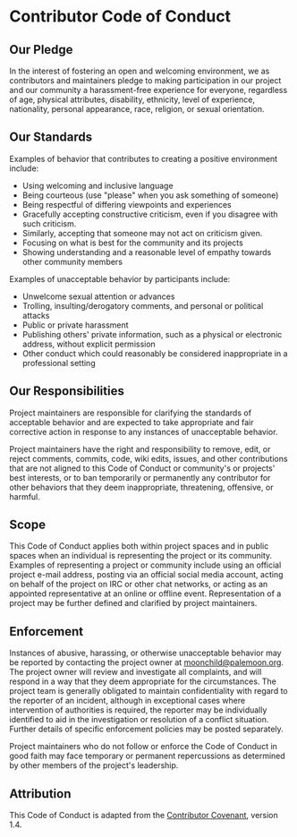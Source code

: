 # Contributor Code of Conduct

## Our Pledge

In the interest of fostering an open and welcoming environment, we as contributors and maintainers pledge to making participation in our project and our community a harassment-free experience for everyone, regardless of age, physical attributes, disability, ethnicity, level of experience, nationality, personal appearance, race, religion, or sexual orientation.

## Our Standards

Examples of behavior that contributes to creating a positive environment include:

* Using welcoming and inclusive language
* Being courteous (use "please" when you ask something of someone)
* Being respectful of differing viewpoints and experiences
* Gracefully accepting constructive criticism, even if you disagree with such criticism.
* Similarly, accepting that someone may not act on criticism given.
* Focusing on what is best for the community and its projects
* Showing understanding and a reasonable level of empathy towards other community members

Examples of unacceptable behavior by participants include:

* Unwelcome sexual attention or advances
* Trolling, insulting/derogatory comments, and personal or political attacks
* Public or private harassment
* Publishing others' private information, such as a physical or electronic address, without explicit permission
* Other conduct which could reasonably be considered inappropriate in a professional setting

## Our Responsibilities

Project maintainers are responsible for clarifying the standards of acceptable behavior and are expected to take appropriate and fair corrective action in response to any instances of unacceptable behavior.

Project maintainers have the right and responsibility to remove, edit, or reject comments, commits, code, wiki edits, issues, and other contributions that are not aligned to this Code of Conduct or community's or projects' best interests, or to ban temporarily or permanently any contributor for other behaviors that they deem inappropriate, threatening, offensive, or harmful.

## Scope

This Code of Conduct applies both within project spaces and in public spaces when an individual is representing the project or its community. Examples of representing a project or community include using an official project e-mail address, posting via an official social media account, acting on behalf of the project on IRC or other chat networks, or acting as an appointed representative at an online or offline event. Representation of a project may be further defined and clarified by project maintainers.

## Enforcement

Instances of abusive, harassing, or otherwise unacceptable behavior may be reported by contacting the project owner at moonchild@palemoon.org. The project owner will review and investigate all complaints, and will respond in a way that they deem appropriate for the circumstances. The project team is generally obligated to maintain confidentiality with regard to the reporter of an incident, although in exceptional cases where intervention of authorities is required, the reporter may be individually identified to aid in the investigation or resolution of a conflict situation. Further details of specific enforcement policies may be posted separately.

Project maintainers who do not follow or enforce the Code of Conduct in good faith may face temporary or permanent repercussions as determined by other members of the project's leadership.

## Attribution

This Code of Conduct is adapted from the [Contributor Covenant][homepage], version 1.4.

[homepage]: http://contributor-covenant.org
[version]: http://contributor-covenant.org/version/1/4/
